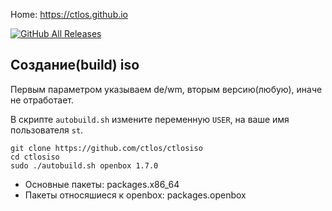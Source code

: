Home: https://ctlos.github.io

[![GitHub All Releases](https://img.shields.io/github/downloads/ctlos/ctlosiso/total.svg)](https://ctlos.github.io/get)

## Создание(build) iso

Первым параметром указываем de/wm, вторым версию(любую), иначе не отработает.

В скрипте `autobuild.sh` измените переменную `USER`, на ваше имя пользователя `st`.

    git clone https://github.com/ctlos/ctlosiso
    cd ctlosiso
    sudo ./autobuild.sh openbox 1.7.0

- Основные пакеты: packages.x86_64
- Пакеты относяшиеся к openbox: packages.openbox
